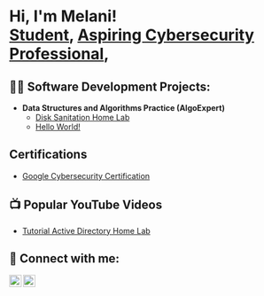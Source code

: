 <h1>Hi, I'm Melani! <br/><a href="https://github.com/Mreyes183">Student</a>, <a href="https://www.linkedin.com/in/MelaniReyes/">Aspiring Cybersecurity Professional</a>, 

<h2>👨‍💻 Software Development Projects:</h2>

- <b>Data Structures and Algorithms Practice (AlgoExpert)</b>
  - [Disk Sanitation Home Lab](https://github.com/Mreyes183/DiskSanitationLab)
  - [Hello World!](https://github.com/Mreyes183/LABURL)
 
 <h2> Certifications</h2>

- [Google Cybersecurity Certification](https://www.credly.com/badges/a7e138f1-8095-434f-b7b0-b6abedbda3ca)

<h2>📺 Popular YouTube Videos</h2>

- [Tutorial Active Directory Home Lab](https://www.youtube.com/@melanireyes543)

<h2> 🤳 Connect with me:</h2>

[<img align="left" alt="JoshMadakor | YouTube" width="22px" src="https://cdn.jsdelivr.net/npm/simple-icons@v3/icons/youtube.svg" />][youtube]
[<img align="left" alt="JoshMadakor | LinkedIn" width="22px" src="https://cdn.jsdelivr.net/npm/simple-icons@v3/icons/linkedin.svg" />][linkedin]

[youtube]: https://www.youtube.com/@melanireyes543
[linkedin]: https://www.linkedin.com/in/melani-reyes-9923a2159/

<!--
**Mreyes183/Mreyes183** is a ✨ _special_ ✨ repository because its `README.md` (this file) appears on your GitHub profile.

Here are some ideas to get you started:

- 🔭 I’m currently working on ...
